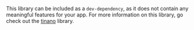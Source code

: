 This library can be included as a `dev-dependency`, as it does not contain any
meaningful features for your app. 
For more information on this library, go check out the [tinano](https://github.com/simolus3/tinano) library.